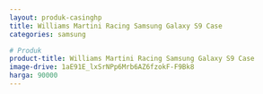 ```yaml
---
layout: produk-casinghp
title: Williams Martini Racing Samsung Galaxy S9 Case
categories: samsung

# Produk
product-title: Williams Martini Racing Samsung Galaxy S9 Case
image-drive: 1aE91E_lxSrNPp6Mrb6AZ6fzokF-F9Bk8
harga: 90000
---
```


